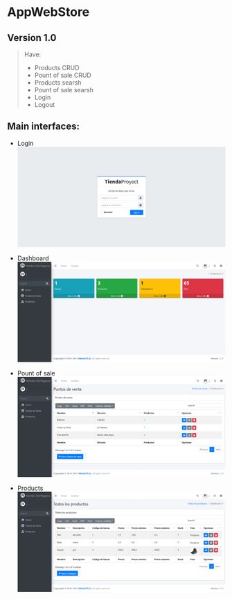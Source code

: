 # AppWebStore
## Version 1.0
> Have:
> - Products CRUD
> - Pount of sale CRUD
> - Products searsh
> - Pount of sale searsh
> - Login
> - Logout
## Main interfaces:
* Login
![The San Juan Mountains are beautiful!](/Wallpapers/Login.png "Login")

* Dashboard
![The San Juan Mountains are beautiful!](/Wallpapers/Dashboard.png "Login")

*  Pount of sale
![The San Juan Mountains are beautiful!](/Wallpapers/Puntos_de_venta.png "Login")

* Products
![The San Juan Mountains are beautiful!](/Wallpapers/Todos_los_productos.png "Login")

